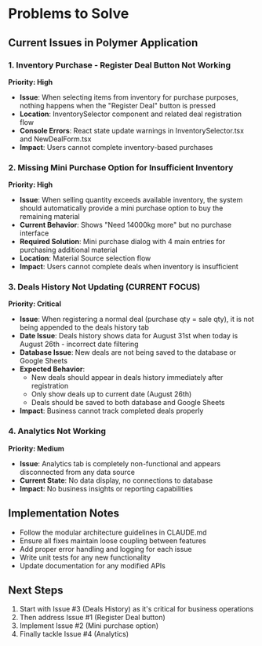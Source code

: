 # Problems to Solve

## Current Issues in Polymer Application

### 1. Inventory Purchase - Register Deal Button Not Working
**Priority: High**
- **Issue**: When selecting items from inventory for purchase purposes, nothing happens when the "Register Deal" button is pressed
- **Location**: InventorySelector component and related deal registration flow
- **Console Errors**: React state update warnings in InventorySelector.tsx and NewDealForm.tsx
- **Impact**: Users cannot complete inventory-based purchases

### 2. Missing Mini Purchase Option for Insufficient Inventory
**Priority: High**
- **Issue**: When selling quantity exceeds available inventory, the system should automatically provide a mini purchase option to buy the remaining material
- **Current Behavior**: Shows "Need 14000kg more" but no purchase interface
- **Required Solution**: Mini purchase dialog with 4 main entries for purchasing additional material
- **Location**: Material Source selection flow
- **Impact**: Users cannot complete deals when inventory is insufficient

### 3. Deals History Not Updating (CURRENT FOCUS)
**Priority: Critical**
- **Issue**: When registering a normal deal (purchase qty = sale qty), it is not being appended to the deals history tab
- **Date Issue**: Deals history shows data for August 31st when today is August 26th - incorrect date filtering
- **Database Issue**: New deals are not being saved to the database or Google Sheets
- **Expected Behavior**: 
  - New deals should appear in deals history immediately after registration
  - Only show deals up to current date (August 26th)
  - Deals should be saved to both database and Google Sheets
- **Impact**: Business cannot track completed deals properly

### 4. Analytics Not Working
**Priority: Medium**
- **Issue**: Analytics tab is completely non-functional and appears disconnected from any data source
- **Current State**: No data display, no connections to database
- **Impact**: No business insights or reporting capabilities

## Implementation Notes
- Follow the modular architecture guidelines in CLAUDE.md
- Ensure all fixes maintain loose coupling between features
- Add proper error handling and logging for each issue
- Write unit tests for any new functionality
- Update documentation for any modified APIs

## Next Steps
1. Start with Issue #3 (Deals History) as it's critical for business operations
2. Then address Issue #1 (Register Deal button)
3. Implement Issue #2 (Mini purchase option)
4. Finally tackle Issue #4 (Analytics)